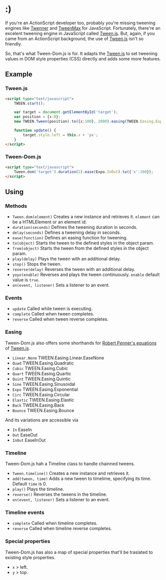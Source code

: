 :)
=============

If you're an ActionScript developer too, probably you're missing tweening engines like [Twenner](http://code.google.com/p/tweener) and [TweenMax](http://www.greensock.com/tweenmax) for JavaScript. Fortunately, there're an excelent tweening engine in JavaScript called [Tween.js](http://github.com/sole/tween.js). But, again, if you came from an ActionScript background, the use of [Tween.js](http://github.com/sole/tween.js) isn't so friendly.

So, that's what Tween-Dom.js is for. It adapts the [Tween.js](http://github.com/sole/tween.js) to set tweening values in DOM style properties (CSS) directly and adds some more features.

Example
-------

### Tween.js

```html
<script type="text/javascript">
	TWEEN.start();

	var target = document.getElementById('target');
	var position = {x:0};
	new TWEEN.Tween(position).to({x:100}, 2000).easing(TWEEN.Easing.Exponential.EaseInOut).onUpdate(update).start();

	function update() {
		target.style.left = this.x + 'px';
	}
</script>
```

### Tween-Dom.js

```html
<script type="text/javascript">
	Tween.dom('target').duration(2).ease(Expo.InOut).to({'x':100});
</script>
```


Using
-------

### Methods
* `Tween.dom(element)` Creates a new instance and retrieves it. `element` can be a HTMLElement or an element id.
* `duration(seconds)` Defines the tweening duration in seconds.
* `delay(seconds)` Defines a tweening delay in seconds.
* `ease(function)` Defines an easing function for tweening.
* `to(object)` Starts the tween to the defined styles in the object param.
* `from(object)` Starts the tween from the defined styles in the object param.
* `play(delay)` Plays the tween with an additional delay.
* `stop()` Stops the tween.
* `reverse(delay)` Reverses the tween with an additional delay.
* `yoyo(enable)` Reverses and plays the tween continuously. `enable` default value is `true`.
* `on(event, listener)` Sets a listener to an event.


### Events
* `update` Called while tween is executing.
* `complete` Called when tween completes.
* `reverse` Called when tween reverse completes.


### Easing
Tween-Dom.js also offers some shorthands for [Robert Penner's equations](http://robertpenner.com/easing/) of [Tween.js](http://github.com/sole/tween.js).

* `Linear.None` TWEEN.Easing.Linear.EaseNone
* `Quad` TWEEN.Easing.Quadratic
* `Cubic` TWEEN.Easing.Cubic
* `Quart` TWEEN.Easing.Quartic
* `Quint` TWEEN.Easing.Quintic
* `Sine` TWEEN.Easing.Sinusoidal
* `Expo` TWEEN.Easing.Exponential
* `Circ` TWEEN.Easing.Circular
* `Elastic` TWEEN.Easing.Elastic
* `Back` TWEEN.Easing.Back
* `Bounce` TWEEN.Easing.Bounce

And its variations are accessible via

* `In` EaseIn
* `Out` EaseOut
* `InOut` EaseInOut


### Timeline
Tween-Dom.js hah a Timeline class to handle chainned tweens.

* `Tween.timeline()` Creates a new instance and retrieves it.
* `add(tween, time)` Adds a new tween to timelime, specifying its time. Default `time` is 0.
* `play()` Plays the timeline.
* `reverse()` Reverses the tweens in the timeline.
* `on(event, listener)` Sets a listener to an event.

### Timeline events
* `complete` Called when timeline completes.
* `reverse` Called when timeline reverse completes.


### Special properties
Tween-Dom.js has also a map of special properties that'll be traslated to existing style properties.

* `x` > left.
* `y` > top.